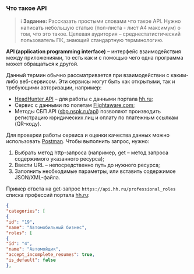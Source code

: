### Что такое API
> :information_source: **Задание:** Рассказать простыми словами что такое API.  Нужно написать небольшую статью (пол-листа - лист А4 максимум) о том, что это такое.  Целевая аудитория – среднестатистический пользователь ПК, знающий стандартную терминологию.

**API (application programming interface)** – интерфейс взаимодействия между приложениями, то есть как и с помощью чего одна программа может обращаться к другой. 

Данный термин обычно рассматривается при взаимодействии с каким-либо веб-сервисом. Эти сервисы могут быть как открытыми, так и требующими авторизации, например: 
- [HeadHunter API](https://dev.hh.ru/) – для работы с данными портала [hh.ru](https://hh.ru/); 
- Сервис с данными по полетам [Flightaware.com](https://www.flightaware.com/commercial/aeroapi/);
- Методы СБП API ([sbp.nspk.ru/api](https://sbp.nspk.ru/api/)) позволяют производить регистрацию юридических лиц и оплату по платежным ссылкам (QR-коду).

Для проверки работы сервиса и оценки качества данных можно использовать [Postman](https://www.postman.com/). 
Чтобы выполнить запрос, нужно:
1. Выбрать метод http-запроса (например, get – метод запроса содержимого указанного ресурса);
2. Ввести URL – непосредственно путь до нужного ресурса;
3. Заполнить необходимые параметры, или вставить содержимое JSON/XML-файла.

Пример ответа на get-запрос `https://api.hh.ru/professional_roles` списка профессий портала [hh.ru](https://hh.ru/):
```json
{
"categories": [
{
"id": "19",
"name": "Автомобильный бизнес",
"roles": [
{
"id": "4",
"name": "Автомойщик",
"accept_incomplete_resumes": true,
"is_default": false
},
```
